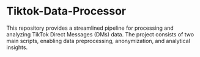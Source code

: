 # Tiktok-Data-Processor
This repository provides a streamlined pipeline for processing and analyzing TikTok Direct Messages (DMs) data. The project consists of two main scripts, enabling data preprocessing, anonymization, and analytical insights.
